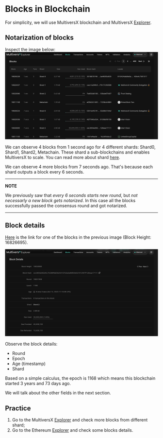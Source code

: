 # Blocks in Blockchain

For simplicity, we will use MultiversX blockchain and MultiversX [Explorer](https://explorer.multiversx.com/).

## Notarization of blocks

Inspect the image below:
![Blocks on MultiversX](../../media/blocks.png)

We can observe 4 blocks from 1 second ago for 4 different shards: Shard0, Shard1, Shard2, Metachain.
These shard a sub-blockchains and enables MultiversX to scale. You can read more about shard [here](https://docs.multiversx.com/technology/adaptive-state-sharding).

We can observe 4 more blocks from 7 seconds ago. That's because each shard outputs a block every 6 seconds.

---
**NOTE**

We previously saw that _every 6 seconds starts new round_, but _not necessarly a new block gets notarized_.
In this case all the blocks successfully passed the consensus round and got notarized.

---


## Block details

[Here](https://explorer.multiversx.com/blocks/cec3654a58245c7b548ffdb56254107b3a3a46903b5d191cf67ff126eaa17111) is the link for one of the blocks in the previous image (Block Height: 16826695).

![Block 16826695](../../media/block_16826695.png)

Observe the block details:
- Round
- Epoch
- Age (timestamp)
- Shard

Based on a simple calculus, the epoch is 1168 which means this blockchain started 3 years and 73 days ago.

We will talk about the other fields in the next section.


## Practice

1. Go to the MultiversX [Explorer](https://explorer.multiversx.com/) and check more blocks from different shard;
2. Go to the Ethereum [Explorer](https://etherscan.io/) and check some blocks details.